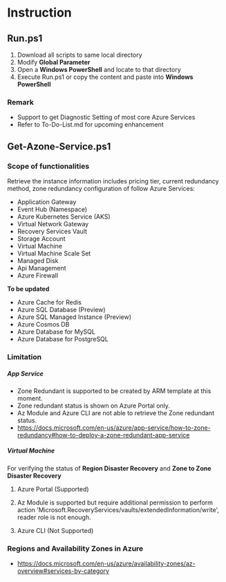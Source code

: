 # Instruction

## Run.ps1

1. Download all scripts to same local directory
1. Modify **Global Parameter**
1. Open a **Windows PowerShell** and locate to that directory
1. Execute Run.ps1 or copy the content and paste into **Windows PowerShell**

### Remark
- Support to get Diagnostic Setting of most core Azure Services
- Refer to To-Do-List.md for upcoming enhancement

## Get-Azone-Service.ps1

### Scope of functionalities

Retrieve the instance information includes pricing tier, current redundancy method, zone redundancy configuration of follow Azure Services:

- Application Gateway
- Event Hub (Namespace)
- Azure Kubernetes Service (AKS)
- Virtual Network Gateway
- Recovery Services Vault
- Storage Account
- Virtual Machine
- Virtual Machine Scale Set
- Managed Disk
- Api Management
- Azure Firewall

**To be updated**
- Azure Cache for Redis
- Azure SQL Database (Preview)
- Azure SQL Managed Instance (Preview)
- Azure Cosmos DB
- Azure Database for MySQL
- Azure Database for PostgreSQL

### Limitation

##### App Service

- Zone Redundant is supported to be created by ARM template at this moment. 
- Zone redundant status is shown on Azure Portal only. 
- Az Module and Azure CLI are not able to retrieve the Zone redundant status.
- https://docs.microsoft.com/en-us/azure/app-service/how-to-zone-redundancy#how-to-deploy-a-zone-redundant-app-service

##### Virtual Machine

For verifying the status of **Region Disaster Recovery** and **Zone to Zone Disaster Recovery**

1. Azure Portal (Supported)

1. Az Module is supported but require additional permission to perform action 'Microsoft.RecoveryServices/vaults/extendedInformation/write', reader role is not enough. 

1. Azure CLI (Not Supported)

### Regions and Availability Zones in Azure

- https://docs.microsoft.com/en-us/azure/availability-zones/az-overview#services-by-category

